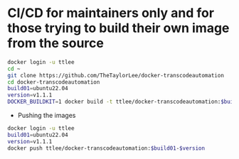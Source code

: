 # CI/CD for maintainers only and for those trying to build their own image from the source
```sh
docker login -u ttlee
cd ~
git clone https://github.com/TheTaylorLee/docker-transcodeautomation
cd docker-transcodeautomation
build01=ubuntu22.04
version=v1.1.1
DOCKER_BUILDKIT=1 docker build -t ttlee/docker-transcodeautomation:$build01-$version .
```

- Pushing the images
```sh
docker login -u ttlee
build01=ubuntu22.04
version=v1.1.1
docker push ttlee/docker-transcodeautomation:$build01-$version
```